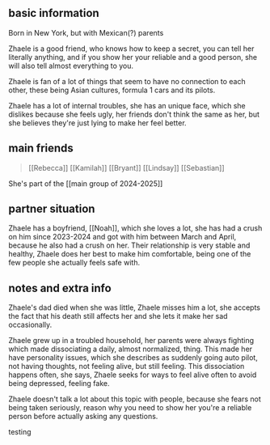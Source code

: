 ## basic information

Born in New York, but with Mexican(?) parents

Zhaele is a good friend, who knows how to keep a secret, you can tell her literally anything, and if you show her your reliable and a good person, she will also tell almost everything to you.

Zhaele is fan of a lot of things that seem to have no connection to each other, these being Asian cultures, formula 1 cars and its pilots.

Zhaele has a lot of internal troubles, she has an unique face, which she dislikes because she feels ugly, her friends don't think the same as her, but she believes they're just lying to make her feel better.
## main friends

>[[Rebecca]]
>[[Kamilah]]
>[[Bryant]]
>[[Lindsay]]
>[[Sebastian]]

She's part of the [[main group of 2024-2025]]

## partner situation
Zhaele has a boyfriend, [[Noah]], which she loves a lot, she has had a crush on him since 2023-2024 and got with him between March and April, because he also had a crush on her. Their relationship is very stable and healthy, Zhaele does her best to make him comfortable, being one of the few people she actually feels safe with.

## notes and extra info

Zhaele's dad died when she was little, Zhaele misses him a lot, she accepts the fact that his death still affects her and she lets it make her sad occasionally.

Zhaele grew up in a troubled household, her parents were always fighting which made dissociating a daily, almost normalized, thing. This made her have personality issues, which she describes as suddenly going auto pilot, not having thoughts, not feeling alive, but still feeling. This dissociation happens often, she says, Zhaele seeks for ways to feel alive often to avoid being depressed, feeling fake.

Zhaele doesn't talk a lot about this topic with people, because she fears not being taken seriously, reason why you need to show her you're a reliable person before actually asking any questions.

testing